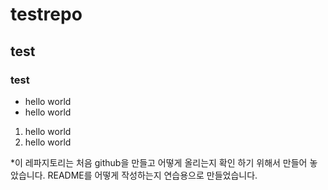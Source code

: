 # testrepo
## test
### test

* hello world
* hello world

1. hello world
2. hello world

*이 레파지토리는 처음 github을 만들고 어떻게 올리는지 확인 하기 위해서 만들어 놓았습니다.
README를 어떻게 작성하는지 연습용으로 만들었습니다.
